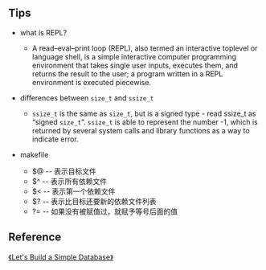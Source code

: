 
## Tips
- what is REPL?
  - A read–eval–print loop (REPL), also termed an interactive toplevel or language shell, is a simple interactive computer programming environment that takes single user inputs, executes them, and returns the result to the user; a program written in a REPL environment is executed piecewise.
  
- differences between `size_t` and `ssize_t`
  - `ssize_t` is the same as `size_t`, but is a signed type - read ssize_t as “signed `size_t`”. `ssize_t` is able to represent the number -1, which is returned by several system calls and library functions as a way to indicate error.

- makefile
  - $@ -- 表示目标文件
  - $^ -- 表示所有依赖文件
  - $< -- 表示第一个依赖文件
  - $? -- 表示比目标还要新的依赖文件列表
  - ?= -- 如果没有被赋值过，就赋予等号后面的值

## Reference
[《Let's Build a Simple Database》](https://cstack.github.io/db_tutorial/)
